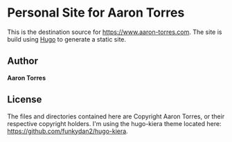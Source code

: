 # Personal Site for Aaron Torres
This is the destination source for https://www.aaron-torres.com. The site is build using [Hugo](http://hugo.spf13.com) to generate a static site.

## Author
**Aaron Torres**

## License
The files and directories contained here are Copyright Aaron Torres, or
their respective copyright holders. I'm using the hugo-kiera theme located here:
https://github.com/funkydan2/hugo-kiera.
